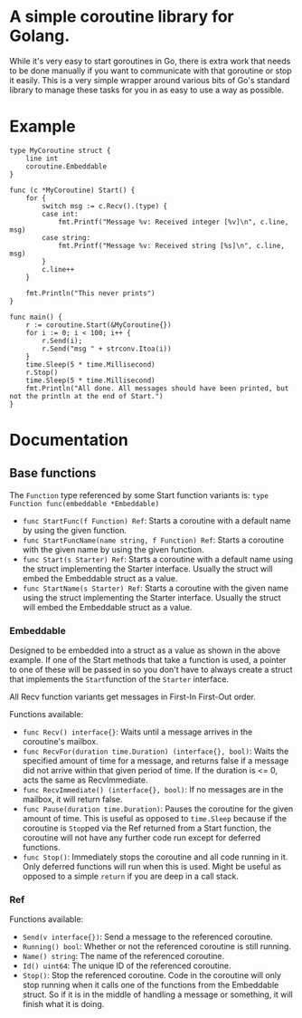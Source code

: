 A simple coroutine library for Golang.
======================================

While it's very easy to start goroutines in Go, there is extra work that needs to be done manually if you want to
communicate with that goroutine or stop it easily. This is a very simple wrapper around various bits of Go's
standard library to manage these tasks for you in as easy to use a way as possible.

# Example

    type MyCoroutine struct {
        line int
        coroutine.Embeddable
    }

    func (c *MyCoroutine) Start() {
        for {
            switch msg := c.Recv().(type) {
            case int:
                fmt.Printf("Message %v: Received integer [%v]\n", c.line, msg)
            case string:
                fmt.Printf("Message %v: Received string [%s]\n", c.line, msg)
            }
            c.line++
        }

        fmt.Println("This never prints")
    }

    func main() {
        r := coroutine.Start(&MyCoroutine{})
        for i := 0; i < 100; i++ {
            r.Send(i);
            r.Send("msg " + strconv.Itoa(i))
        }
        time.Sleep(5 * time.Millisecond)
        r.Stop()
        time.Sleep(5 * time.Millisecond)
        fmt.Println("All done. All messages should have been printed, but not the println at the end of Start.")
    }

# Documentation

## Base functions

The `Function` type referenced by some Start function variants is: `type Function func(embeddable *Embeddable)`

* `func StartFunc(f Function) Ref`: Starts a coroutine with a default name by using the given function.
* `func StartFuncName(name string, f Function) Ref`: Starts a coroutine with the given name by using the given function.
* `func Start(s Starter) Ref`: Starts a coroutine with a default name using the struct implementing the Starter
interface. Usually the struct will embed the Embeddable struct as a value.
* `func StartName(s Starter) Ref`: Starts a coroutine with the given name using the struct implementing the Starter
interface. Usually the struct will embed the Embeddable struct as a value.

### Embeddable

Designed to be embedded into a struct as a value as shown in the above example. If one of the Start methods that take
a function is used, a pointer to one of these will be passed in so you don't have to always create a struct that
implements the `Start`function of the `Starter` interface.


All Recv function variants get messages in First-In First-Out order.

Functions available:

* `func Recv() interface{}`: Waits until a message arrives in the coroutine's mailbox.
* `func RecvFor(duration time.Duration) (interface{}, bool)`: Waits the specified amount of time for a message, and
returns false if a message did not arrive within that given period of time. If the duration is <= 0, acts the same as
RecvImmediate.
* `func RecvImmediate() (interface{}, bool)`: If no messages are in the mailbox, it will return false.
* `func Pause(duration time.Duration)`: Pauses the coroutine for the given amount of time. This is useful as opposed
to `time.Sleep` because if the coroutine is `Stop`ped via the Ref returned from a Start function, the coroutine will
not have any further code run except for deferred functions.
* `func Stop()`: Immediately stops the coroutine and all code running in it. Only deferred functions will run when
this is used. Might be useful as opposed to a simple `return` if you are deep in a call stack.


### Ref

Functions available:

* `Send(v interface{})`: Send a message to the referenced coroutine.
* `Running() bool`: Whether or not the referenced coroutine is still running.
* `Name() string`: The name of the referenced coroutine.
* `Id() uint64`: The unique ID of the referenced coroutine.
* `Stop()`: Stop the referenced coroutine. Code in the coroutine will only stop running when it calls one of the
functions from the Embeddable struct. So if it is in the middle of handling a message or something, it will finish
what it is doing.
